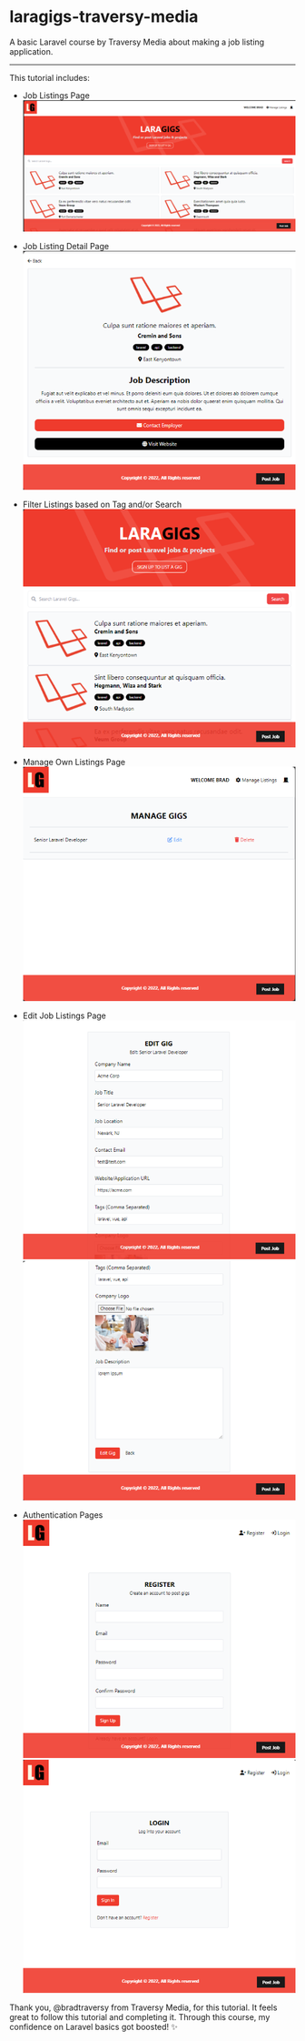 # laragigs-traversy-media
A basic Laravel course by Traversy Media about making a job listing application.

---
This tutorial includes:
- Job Listings Page
![](https://github.com/henlyforbesly/laragigs-traversy-media/blob/main/readme-images/Screenshot%202024-03-28%20085520.png?raw=true)


- Job Listing Detail Page
  ![](https://github.com/henlyforbesly/laragigs-traversy-media/blob/main/readme-images/Screenshot%202024-03-28%20085630.png?raw=true)


- Filter Listings based on Tag and/or Search
  ![](https://github.com/henlyforbesly/laragigs-traversy-media/blob/main/readme-images/Screenshot%202024-03-28%20085657.png?raw=true)


- Manage Own Listings Page
  ![](https://github.com/henlyforbesly/laragigs-traversy-media/blob/main/readme-images/Screenshot%202024-03-28%20085830.png?raw=true)


- Edit Job Listings Page
  ![](https://github.com/henlyforbesly/laragigs-traversy-media/blob/main/readme-images/Screenshot%202024-03-28%20085844.png?raw=true)
  ![](https://github.com/henlyforbesly/laragigs-traversy-media/blob/main/readme-images/Screenshot%202024-03-28%20085850.png?raw=true)


- Authentication Pages
  ![](https://github.com/henlyforbesly/laragigs-traversy-media/blob/main/readme-images/Screenshot%202024-03-28%20085909.png?raw=true)
  ![](https://github.com/henlyforbesly/laragigs-traversy-media/blob/main/readme-images/Screenshot%202024-03-28%20085915.png?raw=true)

Thank you, @bradtraversy from Traversy Media, for this tutorial. It feels great to follow this tutorial and completing it. Through this course, my confidence on Laravel basics got boosted! ✨ 
